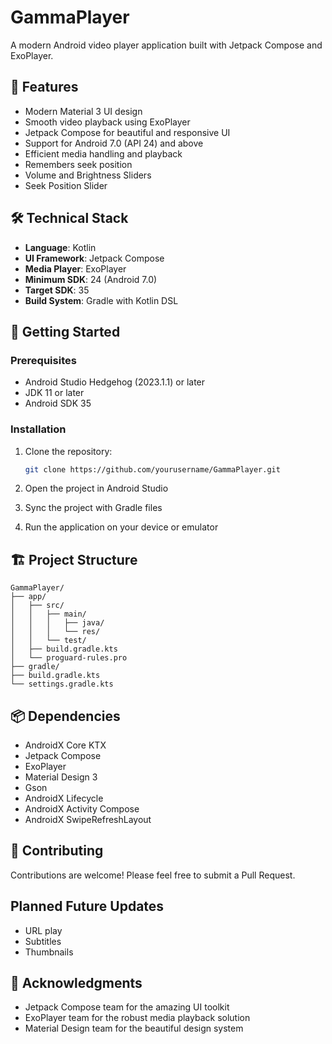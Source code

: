 # GammaPlayer

A modern Android video player application built with Jetpack Compose and ExoPlayer.

## 🎥 Features

- Modern Material 3 UI design
- Smooth video playback using ExoPlayer
- Jetpack Compose for beautiful and responsive UI
- Support for Android 7.0 (API 24) and above
- Efficient media handling and playback
- Remembers seek position
- Volume and Brightness Sliders
- Seek Position Slider

## 🛠️ Technical Stack

- **Language**: Kotlin
- **UI Framework**: Jetpack Compose
- **Media Player**: ExoPlayer
- **Minimum SDK**: 24 (Android 7.0)
- **Target SDK**: 35
- **Build System**: Gradle with Kotlin DSL

## 🚀 Getting Started

### Prerequisites

- Android Studio Hedgehog (2023.1.1) or later
- JDK 11 or later
- Android SDK 35

### Installation

1. Clone the repository:
   ```bash
   git clone https://github.com/yourusername/GammaPlayer.git
   ```

2. Open the project in Android Studio

3. Sync the project with Gradle files

4. Run the application on your device or emulator

## 🏗️ Project Structure

```
GammaPlayer/
├── app/
│   ├── src/
│   │   ├── main/
│   │   │   ├── java/
│   │   │   └── res/
│   │   └── test/
│   ├── build.gradle.kts
│   └── proguard-rules.pro
├── gradle/
├── build.gradle.kts
└── settings.gradle.kts
```

## 📦 Dependencies

- AndroidX Core KTX
- Jetpack Compose
- ExoPlayer
- Material Design 3
- Gson
- AndroidX Lifecycle
- AndroidX Activity Compose
- AndroidX SwipeRefreshLayout

## 🤝 Contributing

Contributions are welcome! Please feel free to submit a Pull Request.

## Planned Future Updates
- URL play
- Subtitles 
- Thumbnails

## 🙏 Acknowledgments

- Jetpack Compose team for the amazing UI toolkit
- ExoPlayer team for the robust media playback solution
- Material Design team for the beautiful design system 

